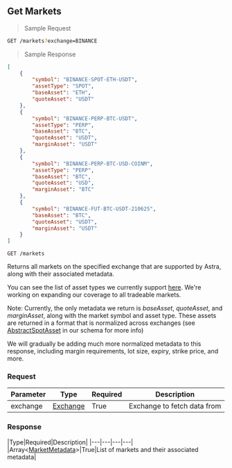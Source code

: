 ## Get Markets

> Sample Request

```bash
GET /markets?exchange=BINANCE
```

> Sample Response

```json
[
    {
        "symbol": "BINANCE-SPOT-ETH-USDT",
        "assetType": "SPOT",
        "baseAsset": "ETH",
        "quoteAsset": "USDT"
    },
    {
        "symbol": "BINANCE-PERP-BTC-USDT",
        "assetType": "PERP",
        "baseAsset": "BTC",
        "quoteAsset": "USDT",
        "marginAsset": "USDT"
    },
    {
        "symbol": "BINANCE-PERP-BTC-USD-COINM",
        "assetType": "PERP",
        "baseAsset": "BTC",
        "quoteAsset": "USD",
        "marginAsset": "BTC"
    },
    {
        "symbol": "BINANCE-FUT-BTC-USDT-210625",
        "baseAsset": "BTC",
        "quoteAsset": "USDT",
        "marginAsset": "USDT"
    }
]
```


`GET /markets`

Returns all markets on the specified exchange that are supported by Astra, along with their associated metadata.

You can see the list of asset types we currently support [here](#asset-type). We're working on expanding our coverage to all tradeable markets.

<aside class="notice">
Note: Currently, the only metadata we return is <i>baseAsset</i>, <i>quoteAsset</i>, and <i>marginAsset</i>, along with the market symbol and asset type. These assets are returned in a format that is normalized across exchanges (see <a href="#abstract-spot-asset">AbstractSpotAsset</a> in our schema for more info)

We will gradually be adding much more normalized metadata to this response, including margin requirements, lot size, expiry, strike price, and more.
</aside>

### Request

|Parameter|Type|Required|Description|
|---|---|---|---|
|exchange|[Exchange](#exchange)|True|Exchange to fetch data from|

### Response

|Type|Required|Description|
|---|---|---|---|
|Array<[MarketMetadata](#marketmetadata)>|True|List of markets and their associated metadata|
